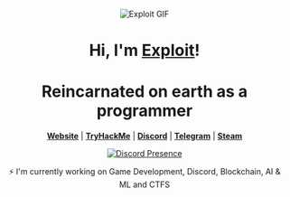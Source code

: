 <p align="center">
  <img src="https://gif-server-exploit1337.vercel.app/exploit.gif" alt="Exploit GIF">
</p>



<h1 align="center">Hi, I'm <a href="https://github.com/exploitt1337">Exploit</a>!</h1>
<h1 align="center">Reincarnated on earth as a programmer</h1>

<p align="center">
  <strong><a href="https://github.com/exploitt1337">Website</a></strong> |
  <strong><a href="https://tryhackme.com/p/requests">TryHackMe</a></strong> |
  <strong><a href="https://discord.com/users/215650422633791489">Discord</a></strong> |
  <strong><a href="https://t.me/exploitxd">Telegram</a></strong> |
  <strong><a href="https://steamcommunity.com/id/risinplayz">Steam</a></strong>
</p>

<div align="center">
  <a href="https://discord.com/users/215650422633791489">
    <img src="https://lanyard.cnrad.dev/api/215650422633791489?showDisplayName=true&idleMessage=idling..." alt="Discord Presence" />
  </a>
</div>


<p align="center">⚡ I'm currently working on Game Development, Discord, Blockchain, AI & ML and CTFS </p>
